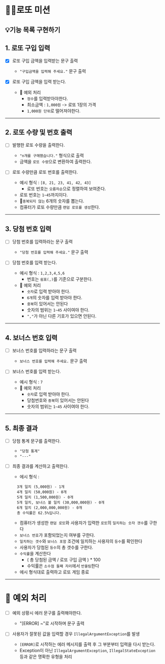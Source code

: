 # 🎰🎱로또 미션
## 💡기능 목록 구현하기
## 1. 로또 구입 입력
- [x] 로또 구입 금액을 입력받는 문구 출력
    - `"구입금액을 입력해 주세요."` 문구 출력


- [x] 로또 구입 금액을 입력 받는다.
    - 📢 예외 처리
        - `정수`를 입력받아야한다.
        - 최소금액 : `1,000원` -> 로또 1장의 가격
        - `1,000원 단위`로 떨어져야한다.
---
## 2. 로또 수량 및 번호 출력
- [ ] 발행한 로또 수량을 출력한다.
    - `"n개를 구매했습니다."` 형식으로 출력
    - 금액을 `로또 수량`으로 변환하여 출력한다.


- [ ] 로또 수량만큼 로또 번호를 출력한다.
    - 예시 형식 : `[8, 21, 23, 41, 42, 43]`
        - 로또 번호는 `오름차순`으로 정렬하여 보여준다.
    - 로또 번호는 `1~45`까지이다.
    - 📢`중복되지 않는` 6개의 숫자를 뽑는다.
    - 컴퓨터가 로또 수량만큼 `랜덤 로또를 생성`한다.
---
## 3. 당첨 번호 입력
- [ ] 당첨 번호를 입력하라는 문구 출력
    - `"당첨 번호를 입력해 주세요."` 문구 출력


- [ ] 당첨 번호를 입력 받는다.
    - 예시 형식 : `1,2,3,4,5,6`
        - 번호는 `쉼표(,)`를 기준으로 구분한다.
    - 📢 예외 처리
        - `숫자`로 입력 받아야 한다.
        - `6개`의 숫자를 입력 받아야 한다.
        - `중복`이 있어서는 안된다
        - 숫자의 범위는 `1~45` 사이여야 한다.
        - `","`가 아닌 다른 기호가 있으면 안된다.
---
## 4. 보너스 번호 입력
- [ ] 보너스 번호를 입력하라는 문구 출력
    - `보너스 번호를 입력해 주세요.` 문구 출력


- [ ] 보너스 번호를 입력 받는다.
    - 예시 형식 : `7`
    - 📢 예외 처리
        - `숫자`로 입력 받아야 한다.
        - 당첨번호와 `중복`이 있어서는 안된다
        - 숫자의 범위는 `1~45` 사이여야 한다.
---
## 5. 최종 결과
- [ ] 당첨 통계 문구를 출력한다.
    - `"당첨 통계"`
    - `"---"`


- [ ] 최종 결과를 계산하고 출력한다.
    - 에시 형식 :
  ```
    3개 일치 (5,000원) - 1개
    4개 일치 (50,000원) - 0개
    5개 일치 (1,500,000원) - 0개
    5개 일치, 보너스 볼 일치 (30,000,000원) - 0개
    6개 일치 (2,000,000,000원) - 0개
    총 수익률은 62.5%입니다.
  ```
    - 컴퓨터가 생성한 `랜덤 로또`와 사용자가 입력한 `로또`의 `일치하는 숫자 갯수`를 구한다
    - `보너스 번호`가 포함되었는지 여부를 구한다.
    - `일치하는 갯수`와 `보너스 포함` 조건에 일치하는 사용자의 `등수`를 확인한다
    - 사용자가 당첨된 `등수`의 총 갯수를 구한다.
    - `수익률`을 계산한다
        - ( 총 당첨된 금액 / 로또 구입 금액 ) * 100
        - 수익률은 `소수점 둘째 자리`에서 `반올림`한다
    - 에시 형식대로 출력하고 로또 게임 종료
---
# 📢 예외 처리
- [ ] 예외 상황시 에러 문구를 출력해야한다.
    - "[ERROR] ~"로 시작하며 문구 출력


- [ ] 사용자가 잘못된 값을 입력할 경우 `IllegalArgumentException`를 발생
    - `[ERROR]`로 시작하는 에러 메시지를 출력 후 그 부분부터 입력을 다시 받는다.
    - Exception이 아닌 `IllegalArgumentException`, `IllegalStateException` 등과 같은 명확한 유형을 처리
